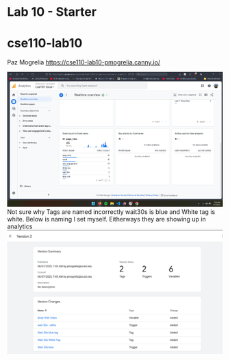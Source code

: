 # Lab 10 - Starter
# cse110-lab10
Paz Mogrelia
https://cse110-lab10-pmogrelia.canny.io/

![Google Analytics Screenshot](screenshots/google-analytics.png)
Not sure why Tags are named incorrectly wait30s is blue and White tag is white. Below is naming I set myself. Eitherways they are showing up in analytics
![Tag Naming Screenshot](screenshots/tagnaming.png)
